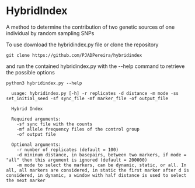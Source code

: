 # HybridIndex
A method to determine the contribution of two genetic sources of one individual by random sampling SNPs

To use download the hybridindex.py file or clone the repository 

```
git clone https://github.com/PJADPereira/hybridindex
```

and run the contained hybridindex.py with the --help command to retrieve the possible options

```
python3 hybridindex.py --help
```
```
  usage: hybridindex.py [-h] -r replicates -d distance -m mode -ss set_initial_seed -sf sync_file -mf marker_file -of output_file

  Hybrid Index

  Required arguments:
    -sf sync file with the counts
    -mf allele frequency files of the control group
    -of output file

  Optional arguments:
    -r number of replicates (default = 100)
    -d mininum distance, in basepairs, between two markers, if mode = "all" then this argument is ignored (default = 200000)
    -m mode to select the markers, can be dynamic, static, or all. In all, all markers are considered, in static the first marker after d is considered, in dynamic, a window with half distance is used to select the next marker

```
